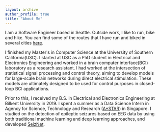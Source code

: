 ```yaml
---
layout: archive
author_profile: true
title: "About Me"
---
```


I am a Software Engineer based in Seattle. Outside work, I like to run, bike and
hike. You can find some of the routes that I have run and biked in several
cities [here][routes].

I finished my Master's in Computer Science at the University of Southern
California(USC). I started at USC as a PhD student in Electrical and Electronics
Engineering and worked in a brain computer interface(BCI) laboratory as a
research assistant. I had worked at the intersection of statistical signal
processing and control theory, aiming to develop models for large-scale brain
networks during direct electrical stimulation. These models are ultimately
designed to be used for control purposes in closed-loop BCI applications.

Prior to this, I received my B.S. in Electrical and Electronics Engineering at
Bilkent University in 2019. I spent a summer as a Data Science Intern in Agency
for Science, Technology and Research ([A*STAR][A_STAR]) in Singapore. I studied
on the detection of epileptic seizures based on EEG data by using both
traditional machine learning and deep learning approaches, and developed
[SeizNet][SeizNet].


[routes]: tracks/sample.html
[A_STAR]: https://www.a-star.edu.sg/
[SeizNet]: https://ieeexplore.ieee.org/abstract/document/8683229
